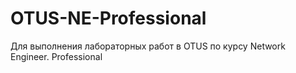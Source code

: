 # OTUS-NE-Professional
Для выполнения лабораторных работ в OTUS по курсу Network Engineer. Professional
